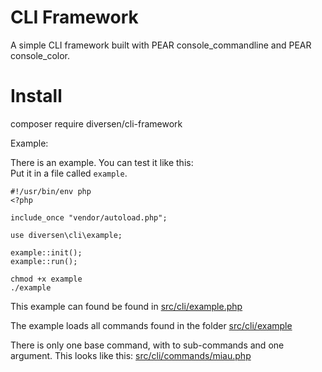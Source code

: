 # CLI Framework

A simple CLI framework built with PEAR console_commandline and PEAR console_color.

# Install

composer require diversen/cli-framework

Example: 

There is an example. You can test it like this:  
Put it in a file called `example`. 

~~~.php
#!/usr/bin/env php
<?php

include_once "vendor/autoload.php";

use diversen\cli\example;

example::init();
example::run();
~~~

    chmod +x example
    ./example 

This example can found be found in [src/cli/example.php](https://github.com/diversen/cli-framework/blob/master/src/cli/example.php)

The example loads all commands found in the folder [src/cli/example](https://github.com/diversen/cli-framework/tree/master/src/cli/commands)

There is only one base command, with to sub-commands and one argument. 
This looks like this: [src/cli/commands/miau.php](https://github.com/diversen/cli-framework/blob/master/src/cli/commands/miau.php)